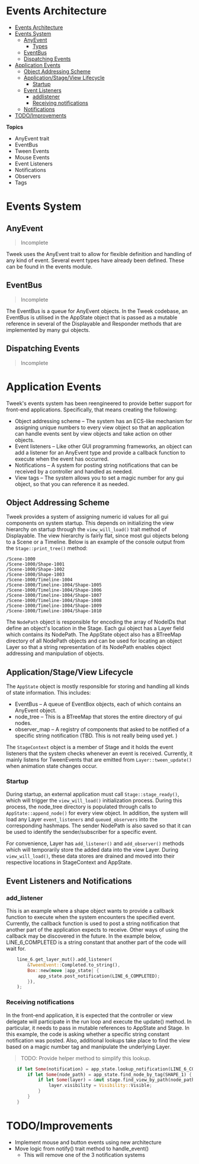 # Events Architecture

<!-- TOC -->

- [Events Architecture](#events-architecture)
- [Events System](#events-system)
    - [AnyEvent](#anyevent)
        - [Types](#types)
    - [EventBus](#eventbus)
    - [Dispatching Events](#dispatching-events)
- [Application Events](#application-events)
    - [Object Addressing Scheme](#object-addressing-scheme)
    - [Application/Stage/View Lifecycle](#applicationstageview-lifecycle)
        - [Startup](#startup)
    - [Event Listeners](#event-listeners)
        - [addlistener](#addlistener)
        - [Receiving notifications](#receiving-notifications)
    - [Notifications](#notifications)
- [TODO/Improvements](#todoimprovements)

<!-- /TOC -->

**Topics**

* AnyEvent trait
* EventBus
* Tween Events
* Mouse Events
* Event Listeners
* Notifications
* Observers
* Tags


# Events System

## AnyEvent
> Incomplete

Tweek uses the AnyEvent trait to allow for flexible definition and handling of any kind of event.
Several event types have already been defined. These can be found in the events module.


## EventBus
> Incomplete

The EventBus is a queue for AnyEvent objects. In the Tweek codebase, an EventBus is utilised in the
AppState object that is passed as a mutable reference in several of the Displayable and Responder
methods that are implemented by many gui objects.

## Dispatching Events
> Incomplete


# Application Events

Tweek's events system has been reengineered to provide better support for front-end applications. Specifically, that
means creating the following:

* Object addressing scheme – The system has an ECS-like mechanism for assigning unique numbers to every view object so
  that an application can handle events sent by view objects and take action on other objects.
* Event listeners – Like other GUI programming frameworks, an object can add a listener for an AnyEvent type and provide
  a callback function to execute when the event has occurred.
* Notifications – A system for posting string notifications that can be received by a controller and handled as needed.
* View tags – The system allows you to set a magic number for any gui object, so that you can reference it
  as needed.

## Object Addressing Scheme

Tweek provides a system of assigning numeric id values for all gui components on system startup. This depends on
initializing the view hierarchy on startup through the `view_will_load()` trait method of Displayable. The view hierarchy
is fairly flat, since most gui objects belong to a Scene or a Timeline. Below is an example of the console
output from the `Stage::print_tree()` method:

```
/Scene-1000
/Scene-1000/Shape-1001
/Scene-1000/Shape-1002
/Scene-1000/Shape-1003
/Scene-1000/Timeline-1004
/Scene-1000/Timeline-1004/Shape-1005
/Scene-1000/Timeline-1004/Shape-1006
/Scene-1000/Timeline-1004/Shape-1007
/Scene-1000/Timeline-1004/Shape-1008
/Scene-1000/Timeline-1004/Shape-1009
/Scene-1000/Timeline-1004/Shape-1010
```

The `NodePath` object is responsible for encoding the array of NodeIDs that define an object's location in the Stage.
Each gui object has a Layer field which contains its NodePath. The AppState object also has a BTreeMap directory of all
NodePath objects and can be used for locating an object Layer so that a string representation of its NodePath enables
object addressing and manipulation of objects.


## Application/Stage/View Lifecycle

The `AppState` object is mostly responsible for storing and handling all kinds of state information. This includes:

* EventBus – A queue of EventBox objects, each of which contains an AnyEvent object.
* node_tree – This is a BTreeMap that stores the entire directory of gui nodes.
* observer_map – A registry of components that asked to be notified of a specific string notification
  (TBD. This is not really being used yet. )

The `StageContext` object is a member of Stage and it holds the event listeners that the system checks whenever an event
is received. Currently, it mainly listens for TweenEvents that are emitted from `Layer::tween_update()` when animation
state changes occur.

### Startup

During startup, an external application must call `Stage::stage_ready()`, which will trigger the
`view_will_load()` initialization process. During this process, the node_tree directory is populated through calls to
`AppState::append_node()` for every view object. In addition, the system will load any Layer `event_listeners` and
`queued_observers` into the corresponding hashmaps. The sender NodePath is also saved so that it can be used to identify
the sender/subscriber for a specific event.

For convenience, Layer has `add_listener()` and `add_observer()` methods which will temporarily store the added data
into the view Layer. During `view_will_load()`, these data stores are drained and moved into their respective locations
in StageContext and AppState.


## Event Listeners and Notifications

### add_listener

This is an example where a shape object wants to provide a callback function to execute when the system encounters the
specified event. Currently, the callback function is used to post a string notification that another part of the
application expects to receive. Other ways of using the callback may be discovered in the future. In the example
below, LINE_6_COMPLETED is a string constant that another part of the code will wait for.

```rust
    line_6.get_layer_mut().add_listener(
        &TweenEvent::Completed.to_string(),
        Box::new(move |app_state| {
            app_state.post_notification(LINE_6_COMPLETED);
        }),
    );
```

### Receiving notifications

In the front-end application, it is expected that the controller or view delegate will participate in the run loop and
execute the update() method. In particular, it needs to pass in mutable references to AppState and Stage. In this
example, the code is asking whether a specific string constant notification was posted. Also, additional lookups take
place to find the view based on a magic number tag and manipulate the underlying Layer.

> TODO: Provide helper method to simplify this lookup.

```rust
    if let Some(notification) = app_state.lookup_notification(LINE_6_COMPLETED) {
        if let Some(node_path) = app_state.find_node_by_tag(SHAPE_1) {
            if let Some(layer) = &mut stage.find_view_by_path(node_path.clone()) {
                layer.visibility = Visibility::Visible;
            }
        }
    }
```



# TODO/Improvements

* Implement mouse and button events using new architecture
* Move logic from notify() trait method to handle_event()
  * This will remove one of the 3 notification systems
